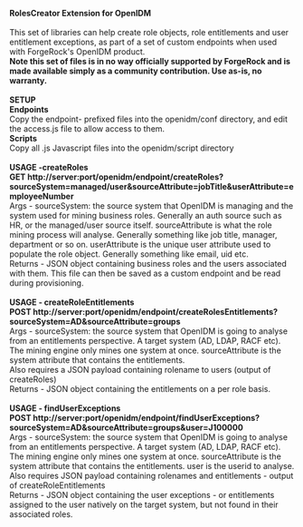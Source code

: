 <b>RolesCreator Extension for OpenIDM</b>
<br/>
<br/>
This set of libraries can help create role objects, role entitlements and user entitlement exceptions, as part of a set of custom endpoints when used with ForgeRock's OpenIDM product.
<br/>
<b>Note this set of files is in no way officially supported by ForgeRock and is made available simply as a community contribution.  Use as-is, no warranty.</b> 
<br/>
<br/>
<b>SETUP</b>
<br/>
<b>Endpoints</b>
<br/>
Copy the endpoint- prefixed files into the openidm/conf directory, and edit the access.js file to allow access to them.
<br/>
<b>Scripts</b>
<br/>
Copy all .js Javascript files into the openidm/script directory
<br/>
<br/>
<b>USAGE -createRoles</b>
<br/>
<b>GET http://server:port/openidm/endpoint/createRoles?sourceSystem=managed/user&sourceAttribute=jobTitle&userAttribute=employeeNumber</b>
<br/>
Args - sourceSystem: the source system that OpenIDM is managing and the system used for mining business roles.  Generally an auth source such as HR, or the managed/user source itself.  sourceAttribute is what the role mining process will analyse.  Generally
something like job title, manager, department or so on.  userAttribute is the unique user attribute used to populate the role object.  Generally something like email, uid etc.
<br/>
Returns - JSON object containing business roles and the users associated with them.  This file can then be saved as a custom endpoint and be read during provisioning.
<br>
<br>
<b>USAGE - createRoleEntitlements</b>
<br/>
<b>POST http://server:port/openidm/endpoint/createRolesEntitlements?sourceSystem=AD&sourceAttribute=groups</b>
<br>
Args - sourceSystem: the source system that OpenIDM is going to analyse from an entitlements perspective.  A target system (AD, LDAP, RACF etc).  The mining engine only mines one system at once.  sourceAttribute is the system attribute that contains the entitlements.
<br>
Also requires a JSON payload containing rolename to users (output of createRoles)
<br/>
Returns - JSON object containing the entitlements on a per role basis.
<br>
<br>
<b>USAGE - findUserExceptions</b>
<br/>
<b>POST http://server:port/openidm/endpoint/findUserExceptions?sourceSystem=AD&sourceAttribute=groups&user=J100000</b>
<br>
Args - sourceSystem: the source system that OpenIDM is going to analyse from an entitlements perspective.  A target system (AD, LDAP, RACF etc).  The mining engine only mines one system at once.  sourceAttribute is the system attribute that contains the entitlements.
user is the userid to analyse.
<br>
Also requires JSON payload containing rolenames and entitlements - output of createRoleEntitlements
<br/>
Returns - JSON object containing the user exceptions - or entitlements assigned to the user natively on the target system, but not found in their associated roles.
